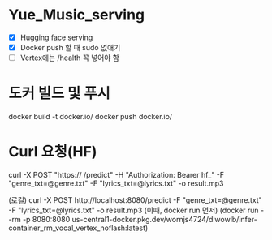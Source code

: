 # Yue_Music_serving

- [x] Hugging face serving
- [x] Docker push 할 때 sudo 없애기
- [ ] Vertex에는 /health 꼭 넣어야 함

# 도커 빌드 및 푸시
docker build -t docker.io/
docker push docker.io/

# Curl 요청(HF)
curl -X POST "https:// /predict"   -H "Authorization: Bearer hf_"   -F "genre_txt=@genre.txt"   -F "lyrics_txt=@lyrics.txt" -o result.mp3

(로컬) curl -X POST http://localhost:8080/predict -F "genre_txt=@genre.txt" -F "lyrics_txt=@lyrics.txt" -o result.mp3 (이때, docker run 먼저)
(docker run --rm -p 8080:8080 us-central1-docker.pkg.dev/wornjs4724/dlwowlb/infer-container_rm_vocal_vertex_noflash:latest)


